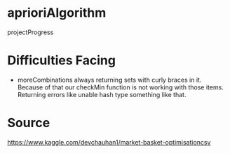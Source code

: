 # aprioriAlgorithm
projectProgress

# Difficulties Facing
* moreCombinations always returning sets with curly braces in it. Because of that our checkMin function is not working with those items. Returning errors like unable hash type something like that.
# Source
https://www.kaggle.com/devchauhan1/market-basket-optimisationcsv

